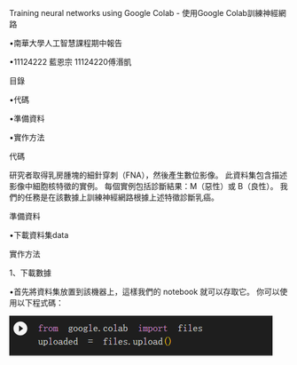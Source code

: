 Training neural networks using Google Colab - 使用Google Colab訓練神經網路

•南華大學人工智慧課程期中報告

•11124222 藍恩宗 11124220傅湣凱

目錄

•代碼

•準備資料

•實作方法

代碼

研究者取得乳房腫塊的細針穿刺（FNA），然後產生數位影像。 此資料集包含描述影像中細胞核特徵的實例。 
每個實例包括診斷結果：M（惡性）或 B（良性）。 我們的任務是在該數據上訓練神經網路根據上述特徵診斷乳癌。

準備資料

•下載資料集data

實作方法

1、下載數據

•首先將資料集放置到該機器上，這樣我們的 notebook 就可以存取它。 你可以使用以下程式碼：

![image](https://github.com/blue99999/AI-class-report/blob/main/1-1.png)


